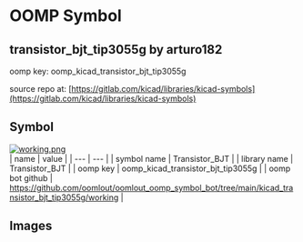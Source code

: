 # OOMP Symbol  
## transistor_bjt_tip3055g  by arturo182  
  
oomp key: oomp_kicad_transistor_bjt_tip3055g  
  
source repo at: [https://gitlab.com/kicad/libraries/kicad-symbols](https://gitlab.com/kicad/libraries/kicad-symbols)  
## Symbol  
  
[![working.png](working_600.png)](working.png)  
| name | value | 
| --- | --- | 
| symbol name | Transistor_BJT | 
| library name | Transistor_BJT | 
| oomp key | oomp_kicad_transistor_bjt_tip3055g | 
| oomp bot github | https://github.com/oomlout/oomlout_oomp_symbol_bot/tree/main/kicad_transistor_bjt_tip3055g/working | 
## Images  
